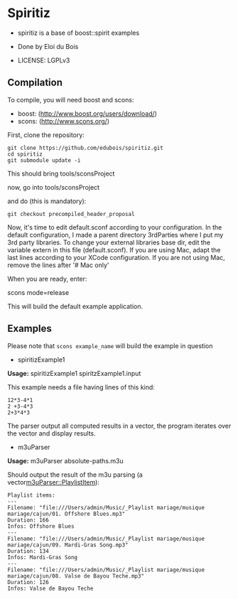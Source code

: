 # Spiritiz

* spiritiz is a base of boost::spirit examples

* Done by Eloi du Bois

* LICENSE: LGPLv3

## Compilation

To compile, you will need boost and scons:

* boost: (http://www.boost.org/users/download/)
* scons: (http://www.scons.org/)

First, clone the repository:

```
git clone https://github.com/edubois/spiritiz.git
cd spiritiz
git submodule update -i
```

This should bring tools/sconsProject

now, go into tools/sconsProject

and do (this is mandatory):

```git checkout precompiled_header_proposal```


Now, it's time to edit default.sconf according to your configuration.
In the default configuration, I made a parent directory 3rdParties where I put
my 3rd party libraries. To change your external libraries base dir, 
edit the variable extern in this file (default.sconf).
If you are using Mac, adapt the last lines according to your
XCode configuration.
If you are not using Mac, remove the lines after '# Mac only'

When you are ready, enter:

scons mode=release

This will build the default example application.


## Examples

Please note that ```scons example_name``` will build the example in question

* spiritizExample1

**Usage:** spiritizExample1 spiritzExample1.input 

This example needs a file having lines of this kind:

```
12*3-4*1
2 +3-4*3
2+3*4*3
```

The parser output all computed results in a vector<double>, the program iterates over the vector and display results.


* m3uParser

**Usage:** m3uParser absolute-paths.m3u

Should output the result of the m3u parsing (a vector<m3uParser::PlaylistItem>):

```
Playlist items: 
---
Filename: "file:///Users/admin/Music/_Playlist mariage/musique mariage/cajun/01. Offshore Blues.mp3"
Duration: 166
Infos: Offshore Blues
---
Filename: "file:///Users/admin/Music/_Playlist mariage/musique mariage/cajun/09. Mardi-Gras Song.mp3"
Duration: 134
Infos: Mardi-Gras Song
---
Filename: "file:///Users/admin/Music/_Playlist mariage/musique mariage/cajun/08. Valse de Bayou Teche.mp3"
Duration: 126
Infos: Valse de Bayou Teche
```

 
